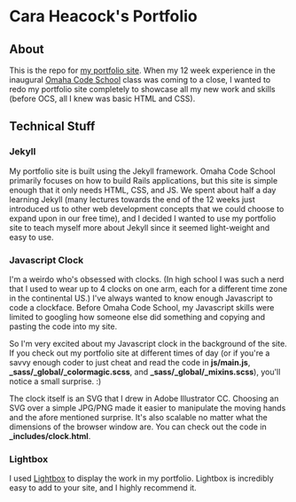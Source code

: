 # Cara Heacock's Portfolio

## About

This is the repo for [my portfolio site](http://caraheacock.com/). When my 12 week experience in the inaugural [Omaha Code School](http://omahacodeschool.com/) class was coming to a close, I wanted to redo my portfolio site completely to showcase all my new work and skills (before OCS, all I knew was basic HTML and CSS).

## Technical Stuff

### Jekyll
My portfolio site is built using the Jekyll framework. Omaha Code School primarily focuses on how to build Rails applications, but this site is simple enough that it only needs HTML, CSS, and JS. We spent about half a day learning Jekyll (many lectures towards the end of the 12 weeks just introduced us to other web development concepts that we could choose to expand upon in our free time), and I decided I wanted to use my portfolio site to teach myself more about Jekyll since it seemed light-weight and easy to use.

### Javascript Clock
I'm a weirdo who's obsessed with clocks. (In high school I was such a nerd that I used to wear up to 4 clocks on one arm, each for a different time zone in the continental US.) I've always wanted to know enough Javascript to code a clockface. Before Omaha Code School, my Javascript skills were limited to googling how someone else did something and copying and pasting the code into my site.

So I'm very excited about my Javascript clock in the background of the site. If you check out my portfolio site at different times of day (or if you're a savvy enough coder to just cheat and read the code in **js/main.js**, **\_sass/\_global/\_colormagic.scss**, and **\_sass/\_global/\_mixins.scss**), you'll notice a small surprise. :)

The clock itself is an SVG that I drew in Adobe Illustrator CC. Choosing an SVG over a simple JPG/PNG made it easier to manipulate the moving hands and the afore mentioned surprise. It's also scalable no matter what the dimensions of the browser window are. You can check out the code in **_includes/clock.html**.

### Lightbox
I used [Lightbox](http://lokeshdhakar.com/projects/lightbox2/) to display the work in my portfolio. Lightbox is incredibly easy to add to your site, and I highly recommend it.
